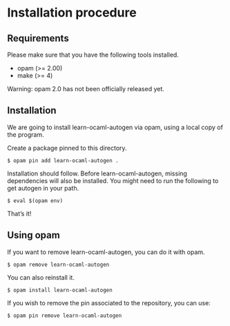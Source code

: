 # Installation procedure

## Requirements

Please make sure that you have the following tools installed.
- opam (>= 2.00)
- make (>= 4)

Warning: opam 2.0 has not been officially released yet.

## Installation

We are going to install learn-ocaml-autogen via opam, using a local copy of the
program.

Create a package pinned to this directory.
```
$ opam pin add learn-ocaml-autogen .
```
Installation should follow. Before learn-ocaml-autogen, missing dependencies
will also be installed.
You might need to run the following to get autogen in your path.
```
$ eval $(opam env)
```

That’s it!

## Using opam

If you want to remove learn-ocaml-autogen, you can do it with opam.
```
$ opam remove learn-ocaml-autogen
```
You can also reinstall it.
```
$ opam install learn-ocaml-autogen
```

If you wish to remove the pin associated to the repository, you can use:
```
$ opam pin remove learn-ocaml-autogen
```
